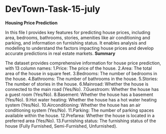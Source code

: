 # DevTown-Task-15-july
**Housing Price Prediction**

In this file I provides key features for predicting house prices, including area, bedrooms, bathrooms, stories, amenities like air conditioning and parking, and information on furnishing status. It enables analysis and modelling to understand the factors impacting house prices and develop accurate predictions in real estate markets.
**Summary**

The dataset provides comprehensive information for house price prediction, with 13 column names: 1.Price: The price of the house. 2.Area: The total area of the house in square feet. 3.Bedrooms: The number of bedrooms in the house. 4.Bathrooms: The number of bathrooms in the house. 5.Stories: The number of stories in the house. 6.Mainroad: Whether the house is connected to the main road (Yes/No). 7.Guestroom: Whether the house has a guest room (Yes/No). 8.Basement: Whether the house has a basement (Yes/No). 9.Hot water heating: Whether the house has a hot water heating system (Yes/No). 10.Airconditioning: Whether the house has an air conditioning system (Yes/No). 11.Parking: The number of parking spaces available within the house. 12.Prefarea: Whether the house is located in a preferred area (Yes/No). 13.Furnishing status: The furnishing status of the house (Fully Furnished, Semi-Furnished, Unfurnished).
